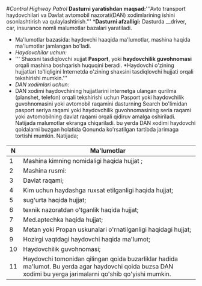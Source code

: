 #*Control Highway Patrol*
__Dasturni yaratishdan maqsad:__'''Avto transport haydovchilari va Davlat avtomobil nazorati(DAN)
xodimlarining ishini osonlashtirish va qulaylashtirish.'''
*__Dasturni afzalligi:__
   Dasturda __driver, car, insurance nomli malumotlar bazalari yaratiladi.
 *  Ma'lumotlar bazasida: haydovchi haaqida ma'lumotlar, mashina haqida ma'lumotlar jamlangan bo'ladi.
 * _Haydovchilar uchun:_
 * ''' Shaxsni tasdiqlovchi xujjat **Pasport**, yoki **haydovchilik guvohnomasi** orqali mashina boshqarish huquqini beradi.
    *Haydovchi o'zining hujjatlari to'liqligini Internetda o'zining shaxsini tasdiqlovchi hujjati orqali tekshirishi mumkin.'''
* _DAN xodimlari uchun:_
*  DAN xodimi haydovchining hujjatlarini internetga ulangan qurilma (planshet, telefon)  orqali  tekshirishi uchun Pasport yoki haydovchilik guvohnomasini yoki
 avtomobil raqamini dasturning Search bo'limidan pasport seriya raqami yoki haydovchilik guvohnomasining
  seria raqami yoki avtomobilning davlat raqami orqali qidiruv amalga oshiriladi. Natijada malumotlar ekranga chiqariladi.
  bu yerda DAN xodimi haydovchi qoidalarni buzgan holatida Qonunda ko'rsatilgan tartibda jarimaga tortishi mumkin.
  Natijada;

  N | Ma'lumotlar
  ----------- | -----------
  1 | Mashina kimning nomidaligi haqida hujjat ;
  2 | Mashina rusmi:
  3 | Davlat raqami;
  4 | Kim uchun haydashga ruxsat etilganligi haqida hujjat;
  5 | sug'urta haqida hujjat;
  6 | texnik nazoratdan o'tganlik haqida hujjat;
  7 | Med.aptechka haqida hujjat;
  8 | Metan yoki Propan uskunalari o'rnatilganligi haqidagi hujjat;
  9 | Hozirgi vaqtdagi haydovchi haqida ma'lumot;
  10 | Haydovchilik guvohnomasi;
  11 | Haydovchi tomonidan qilingan qoida buzarliklar hadida ma'lumot. Bu yerda agar haydovchi qoida buzsa DAN xodimi bu yerga jarimalarni qo'shib qo'yishi mumkin.


